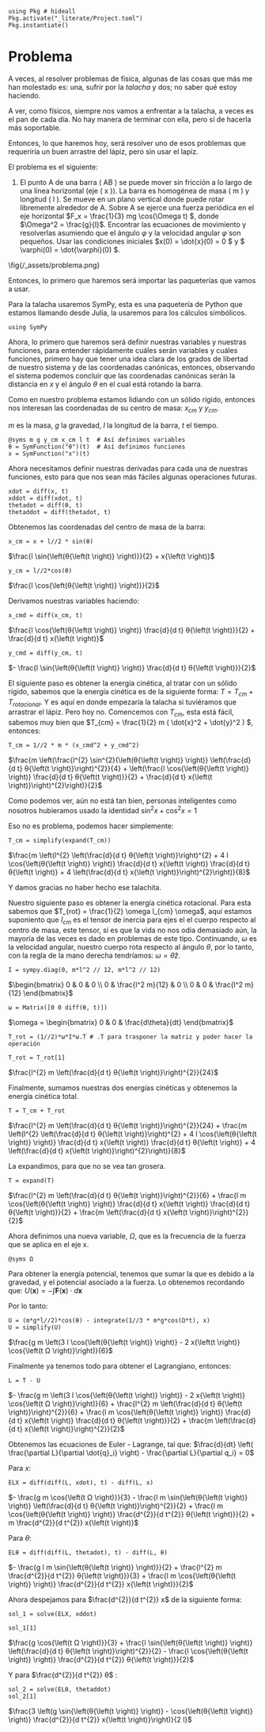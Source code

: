 <!--This file was generated, do not modify it.-->
````julia:ex1
using Pkg # hideall
Pkg.activate("_literate/Project.toml")
Pkg.instantiate()
````

# Problema

A veces, al resolver problemas de física, algunas de las cosas que más me han molestado es: una, sufrir por la _talacha_ y dos; no saber qué estoy haciendo.

A ver, como físicos, siempre nos vamos a enfrentar a la talacha, a veces es el pan de cada día. No hay manera de terminar con ella, pero sí de hacerla más soportable.

Entonces, lo que haremos hoy, será resolver uno de esos problemas que requeriría un buen arrastre del lápiz, pero sin usar el lapiz.

El problema es el siguiente:

1. El punto A de una barra \( AB \) se puede mover sin fricción a lo largo de una línea horizontal (eje \( x \)). La barra es homogénea de masa \( m \) y longitud \( l \). Se mueve en un plano vertical donde puede rotar libremente alrededor de A. Sobre A se ejerce una fuerza periódica en el eje horizontal $F_x = \frac{1}{3} mg \cos(\Omega t) $, donde  $\Omega^2 = \frac{g}{l}$. Encontrar las ecuaciones de movimiento y resolverlas asumiendo que el ángulo $\varphi$ y la velocidad angular $\dot{\varphi}$ son pequeños. Usar las condiciones iniciales $x(0) = \dot{x}(0) = 0 $ y $ \varphi(0) = \dot{\varphi}(0) $.

\fig{/_assets/problema.png}

Entonces, lo primero que haremos será importar las paqueterías que vamos a usar.

Para la talacha usaremos SymPy, esta es una paquetería de Python que estamos llamando desde Julia, la usaremos para los cálculos simbólicos.

````julia:ex2
using SymPy
````

Ahora, lo primero que haremos será definir nuestras variables y nuestras funciones, para entender rápidamente cuáles serán variables y cuáles funciones, primero hay que tener una idea clara de los grados de libertad de nuestro sistema y de las coordenadas canónicas, entonces, observando el sistema podemos concluir que las coordenadas canónicas serán la distancia en $x$ y el ángulo $\theta$ en el cual está rotando la barra.

Como en nuestro problema estamos lidiando con un sólido rígido, entonces nos interesan las coordenadas de su centro de masa: $x_{cm}$ y $y_{cm}$.

$m$ es la masa, $g$ la gravedad, $l$ la longitud de la barra, $t$ el tiempo.

````julia:ex3
@syms m g y_cm x_cm l t  # Así definimos variables
θ = SymFunction("θ")(t)  # Así definimos funciones
x = SymFunction("x")(t)
````

Ahora necesitamos definir nuestras derivadas para cada una de nuestras funciones, esto para que nos sean más fáciles algunas operaciones futuras.

````julia:ex4
xdot = diff(x, t)
xddot = diff(xdot, t)
thetadot = diff(θ, t)
thetaddot = diff(thetadot, t)
````

Obtenemos las coordenadas del centro de masa de la barra:

````julia:ex5
x_cm = x + l//2 * sin(θ)
````

$\frac{l \sin{\left(θ{\left(t \right)} \right)}}{2} + x{\left(t \right)}$

````julia:ex6
y_cm = l//2*cos(θ)
````

$\frac{l \cos{\left(θ{\left(t \right)} \right)}}{2}$

Derivamos nuestras variables haciendo:

````julia:ex7
x_cmd = diff(x_cm, t)
````

$\frac{l \cos{\left(θ{\left(t \right)} \right)} \frac{d}{d t} θ{\left(t \right)}}{2} + \frac{d}{d t} x{\left(t \right)}$

````julia:ex8
y_cmd = diff(y_cm, t)
````

$- \frac{l \sin{\left(θ{\left(t \right)} \right)} \frac{d}{d t} θ{\left(t \right)}}{2}$

El siguiente paso es obtener la energía cinética, al tratar con un sólido rígido, sabemos que la energía cinética es de la siguiente forma: $T = T_{cm} + T_{rotacional}$. Y es aquí en donde empezaría la talacha si tuviéramos que arrastrar el lápiz. Pero hoy no. Comencemos con $T_{cm}$, esta está fácil, sabemos muy bien que $T_{cm} = \frac{1}{2} m ( \dot{x}^2 + \dot{y}^2 ) $, entonces:

````julia:ex9
T_cm = 1//2 * m * (x_cmd^2 + y_cmd^2)
````

$\frac{m \left(\frac{l^{2} \sin^{2}{\left(θ{\left(t \right)} \right)} \left(\frac{d}{d t} θ{\left(t \right)}\right)^{2}}{4} + \left(\frac{l \cos{\left(θ{\left(t \right)} \right)} \frac{d}{d t} θ{\left(t \right)}}{2} + \frac{d}{d t} x{\left(t \right)}\right)^{2}\right)}{2}$

Como podemos ver, aún no está tan bien, personas inteligentes como nosotros hubieramos usado la identidad $\sin^2 x + \cos^2 x = 1$

Eso no es problema, podemos hacer simplemente:

````julia:ex10
T_cm = simplify(expand(T_cm))
````

$\frac{m \left(l^{2} \left(\frac{d}{d t} θ{\left(t \right)}\right)^{2} + 4 l \cos{\left(θ{\left(t \right)} \right)} \frac{d}{d t} x{\left(t \right)} \frac{d}{d t} θ{\left(t \right)} + 4 \left(\frac{d}{d t} x{\left(t \right)}\right)^{2}\right)}{8}$

Y damos gracias no haber hecho ese talachita.

Nuestro siguiente paso es obtener la energía cinética rotacional. Para esta sabemos que $T_{rot} = \frac{1}{2} \omega I_{cm} \omega$, aquí estamos suponiento que $I_{cm}$ es el tensor de inercia para ejes el el cuerpo respecto al centro de masa, este tensor, si es que la vida no nos odia demasiado aún, la mayoría de las veces es dado en problemas de este tipo. Continuando, $\omega$ es la velocidad angular, nuestro cuerpo rota respecto al ángulo $\theta$, por lo tanto, con la regla de la mano derecha tendríamos: $\omega = \dot{\theta} \hat{z}$.

````julia:ex11
I = sympy.diag(0, m*l^2 // 12, m*l^2 // 12)
````

$\begin{bmatrix} 0 & 0 & 0 \\ 0 & \frac{l^2 m}{12} & 0 \\ 0 & 0 & \frac{l^2 m}{12} \end{bmatrix}$

````julia:ex12
ω = Matrix([0 0 diff(θ, t)])
````

$\omega = \begin{bmatrix} 0 & 0 & \frac{d\theta}{dt} \end{bmatrix}$

````julia:ex13
T_rot = (1//2)*ω*I*ω.T # .T para trasponer la matriz y poder hacer la operación

T_rot = T_rot[1]
````

$\frac{l^{2} m \left(\frac{d}{d t} θ{\left(t \right)}\right)^{2}}{24}$

Finalmente, sumamos nuestras dos energías cinéticas y obtenemos la energía cinética total.

````julia:ex14
T = T_cm + T_rot
````

$\frac{l^{2} m \left(\frac{d}{d t} θ{\left(t \right)}\right)^{2}}{24} + \frac{m \left(l^{2} \left(\frac{d}{d t} θ{\left(t \right)}\right)^{2} + 4 l \cos{\left(θ{\left(t \right)} \right)} \frac{d}{d t} x{\left(t \right)} \frac{d}{d t} θ{\left(t \right)} + 4 \left(\frac{d}{d t} x{\left(t \right)}\right)^{2}\right)}{8}$

La expandimos, para que no se vea tan grosera.

````julia:ex15
T = expand(T)
````

$\frac{l^{2} m \left(\frac{d}{d t} θ{\left(t \right)}\right)^{2}}{6} + \frac{l m \cos{\left(θ{\left(t \right)} \right)} \frac{d}{d t} x{\left(t \right)} \frac{d}{d t} θ{\left(t \right)}}{2} + \frac{m \left(\frac{d}{d t} x{\left(t \right)}\right)^{2}}{2}$

Ahora definimos una nueva variable, $\Omega$, que es la frecuencia de la fuerza que se aplica en el eje x.

````julia:ex16
@syms Ω
````

Para obtener la energía potencial, tenemos que sumar la que es debido a la gravedad, y el potencial asociado a la fuerza. Lo obtenemos recordando que: $U(\mathbf{x}) = -\int \mathbf{F}(\mathbf{x}) \cdot d\mathbf{x}$

Por lo tanto:

````julia:ex17
U = (m*g*l//2)*cos(θ) - integrate(1//3 * m*g*cos(Ω*t), x)
U = simplify(U)
````

$\frac{g m \left(3 l \cos{\left(θ{\left(t \right)} \right)} - 2 x{\left(t \right)} \cos{\left(t Ω \right)}\right)}{6}$

Finalmente ya tenemos todo para obtener el Lagrangiano, entonces:

````julia:ex18
L = T - U
````

$- \frac{g m \left(3 l \cos{\left(θ{\left(t \right)} \right)} - 2 x{\left(t \right)} \cos{\left(t Ω \right)}\right)}{6} + \frac{l^{2} m \left(\frac{d}{d t} θ{\left(t \right)}\right)^{2}}{6} + \frac{l m \cos{\left(θ{\left(t \right)} \right)} \frac{d}{d t} x{\left(t \right)} \frac{d}{d t} θ{\left(t \right)}}{2} + \frac{m \left(\frac{d}{d t} x{\left(t \right)}\right)^{2}}{2}$

Obtenemos las ecuaciones de Euler - Lagrange, tal que: $\frac{d}{dt} \left( \frac{\partial L}{\partial \dot{q}_i} \right) - \frac{\partial L}{\partial q_i} = 0$

Para $x$:

````julia:ex19
ELX = diff(diff(L, xdot), t) - diff(L, x)
````

$- \frac{g m \cos{\left(t Ω \right)}}{3} - \frac{l m \sin{\left(θ{\left(t \right)} \right)} \left(\frac{d}{d t} θ{\left(t \right)}\right)^{2}}{2} + \frac{l m \cos{\left(θ{\left(t \right)} \right)} \frac{d^{2}}{d t^{2}} θ{\left(t \right)}}{2} + m \frac{d^{2}}{d t^{2}} x{\left(t \right)}$

Para $\theta$:

````julia:ex20
ELθ = diff(diff(L, thetadot), t) - diff(L, θ)
````

$- \frac{g l m \sin{\left(θ{\left(t \right)} \right)}}{2} + \frac{l^{2} m \frac{d^{2}}{d t^{2}} θ{\left(t \right)}}{3} + \frac{l m \cos{\left(θ{\left(t \right)} \right)} \frac{d^{2}}{d t^{2}} x{\left(t \right)}}{2}$

Ahora despejamos para $\frac{d^{2}}{d t^{2}} x$ de la siguiente forma:

````julia:ex21
sol_1 = solve(ELX, xddot)

sol_1[1]
````

$\frac{g \cos{\left(t Ω \right)}}{3} + \frac{l \sin{\left(θ{\left(t \right)} \right)} \left(\frac{d}{d t} θ{\left(t \right)}\right)^{2}}{2} - \frac{l \cos{\left(θ{\left(t \right)} \right)} \frac{d^{2}}{d t^{2}} θ{\left(t \right)}}{2}$

Y para $\frac{d^{2}}{d t^{2}} θ$ :

````julia:ex22
sol_2 = solve(ELθ, thetaddot)
sol_2[1]
````

$\frac{3 \left(g \sin{\left(θ{\left(t \right)} \right)} - \cos{\left(θ{\left(t \right)} \right)} \frac{d^{2}}{d t^{2}} x{\left(t \right)}\right)}{2 l}$

